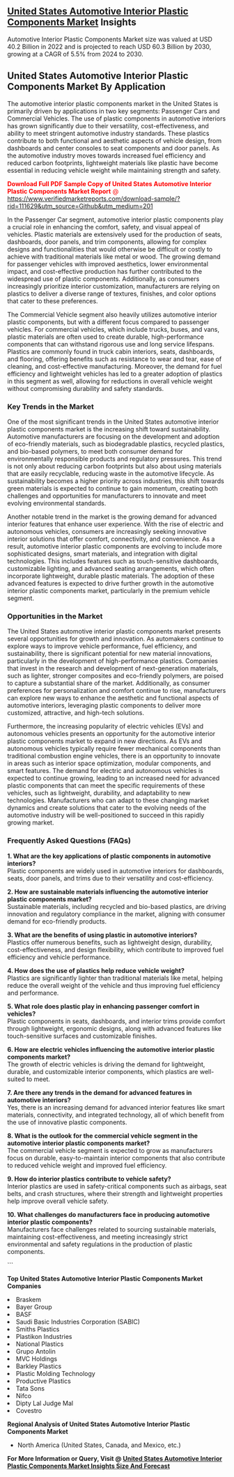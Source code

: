 <h2><a href="https://www.verifiedmarketreports.com/download-sample/?rid=111629&amp;utm_source=Github&amp;utm_medium=201" target="_blank">United States Automotive Interior Plastic Components Market</a> Insights</h2><p>Automotive Interior Plastic Components Market size was valued at USD 40.2 Billion in 2022 and is projected to reach USD 60.3 Billion by 2030, growing at a CAGR of 5.5% from 2024 to 2030.</p><p><h2>United States Automotive Interior Plastic Components Market By Application</h2><p>The automotive interior plastic components market in the United States is primarily driven by applications in two key segments: Passenger Cars and Commercial Vehicles. The use of plastic components in automotive interiors has grown significantly due to their versatility, cost-effectiveness, and ability to meet stringent automotive industry standards. These plastics contribute to both functional and aesthetic aspects of vehicle design, from dashboards and center consoles to seat components and door panels. As the automotive industry moves towards increased fuel efficiency and reduced carbon footprints, lightweight materials like plastic have become essential in reducing vehicle weight while maintaining strength and safety.<p><span class=""><span style="color: #ff0000;"><strong>Download Full PDF Sample Copy of United States Automotive Interior Plastic Components Market Report</strong> @ </span><a href="https://www.verifiedmarketreports.com/download-sample/?rid=111629&amp;utm_source=Github&amp;utm_medium=201" target="_blank">https://www.verifiedmarketreports.com/download-sample/?rid=111629&amp;utm_source=Github&amp;utm_medium=201</a></span></p></p><p>In the Passenger Car segment, automotive interior plastic components play a crucial role in enhancing the comfort, safety, and visual appeal of vehicles. Plastic materials are extensively used for the production of seats, dashboards, door panels, and trim components, allowing for complex designs and functionalities that would otherwise be difficult or costly to achieve with traditional materials like metal or wood. The growing demand for passenger vehicles with improved aesthetics, lower environmental impact, and cost-effective production has further contributed to the widespread use of plastic components. Additionally, as consumers increasingly prioritize interior customization, manufacturers are relying on plastics to deliver a diverse range of textures, finishes, and color options that cater to these preferences.</p><p>The Commercial Vehicle segment also heavily utilizes automotive interior plastic components, but with a different focus compared to passenger vehicles. For commercial vehicles, which include trucks, buses, and vans, plastic materials are often used to create durable, high-performance components that can withstand rigorous use and long service lifespans. Plastics are commonly found in truck cabin interiors, seats, dashboards, and flooring, offering benefits such as resistance to wear and tear, ease of cleaning, and cost-effective manufacturing. Moreover, the demand for fuel efficiency and lightweight vehicles has led to a greater adoption of plastics in this segment as well, allowing for reductions in overall vehicle weight without compromising durability and safety standards.</p><h3>Key Trends in the Market</h3><p>One of the most significant trends in the United States automotive interior plastic components market is the increasing shift toward sustainability. Automotive manufacturers are focusing on the development and adoption of eco-friendly materials, such as biodegradable plastics, recycled plastics, and bio-based polymers, to meet both consumer demand for environmentally responsible products and regulatory pressures. This trend is not only about reducing carbon footprints but also about using materials that are easily recyclable, reducing waste in the automotive lifecycle. As sustainability becomes a higher priority across industries, this shift towards green materials is expected to continue to gain momentum, creating both challenges and opportunities for manufacturers to innovate and meet evolving environmental standards.</p><p>Another notable trend in the market is the growing demand for advanced interior features that enhance user experience. With the rise of electric and autonomous vehicles, consumers are increasingly seeking innovative interior solutions that offer comfort, connectivity, and convenience. As a result, automotive interior plastic components are evolving to include more sophisticated designs, smart materials, and integration with digital technologies. This includes features such as touch-sensitive dashboards, customizable lighting, and advanced seating arrangements, which often incorporate lightweight, durable plastic materials. The adoption of these advanced features is expected to drive further growth in the automotive interior plastic components market, particularly in the premium vehicle segment.</p><h3>Opportunities in the Market</h3><p>The United States automotive interior plastic components market presents several opportunities for growth and innovation. As automakers continue to explore ways to improve vehicle performance, fuel efficiency, and sustainability, there is significant potential for new material innovations, particularly in the development of high-performance plastics. Companies that invest in the research and development of next-generation materials, such as lighter, stronger composites and eco-friendly polymers, are poised to capture a substantial share of the market. Additionally, as consumer preferences for personalization and comfort continue to rise, manufacturers can explore new ways to enhance the aesthetic and functional aspects of automotive interiors, leveraging plastic components to deliver more customized, attractive, and high-tech solutions.</p><p>Furthermore, the increasing popularity of electric vehicles (EVs) and autonomous vehicles presents an opportunity for the automotive interior plastic components market to expand in new directions. As EVs and autonomous vehicles typically require fewer mechanical components than traditional combustion engine vehicles, there is an opportunity to innovate in areas such as interior space optimization, modular components, and smart features. The demand for electric and autonomous vehicles is expected to continue growing, leading to an increased need for advanced plastic components that can meet the specific requirements of these vehicles, such as lightweight, durability, and adaptability to new technologies. Manufacturers who can adapt to these changing market dynamics and create solutions that cater to the evolving needs of the automotive industry will be well-positioned to succeed in this rapidly growing market.</p><h3>Frequently Asked Questions (FAQs)</h3><p><b>1. What are the key applications of plastic components in automotive interiors?</b><br>Plastic components are widely used in automotive interiors for dashboards, seats, door panels, and trims due to their versatility and cost-efficiency.</p><p><b>2. How are sustainable materials influencing the automotive interior plastic components market?</b><br>Sustainable materials, including recycled and bio-based plastics, are driving innovation and regulatory compliance in the market, aligning with consumer demand for eco-friendly products.</p><p><b>3. What are the benefits of using plastic in automotive interiors?</b><br>Plastics offer numerous benefits, such as lightweight design, durability, cost-effectiveness, and design flexibility, which contribute to improved fuel efficiency and vehicle performance.</p><p><b>4. How does the use of plastics help reduce vehicle weight?</b><br>Plastics are significantly lighter than traditional materials like metal, helping reduce the overall weight of the vehicle and thus improving fuel efficiency and performance.</p><p><b>5. What role does plastic play in enhancing passenger comfort in vehicles?</b><br>Plastic components in seats, dashboards, and interior trims provide comfort through lightweight, ergonomic designs, along with advanced features like touch-sensitive surfaces and customizable finishes.</p><p><b>6. How are electric vehicles influencing the automotive interior plastic components market?</b><br>The growth of electric vehicles is driving the demand for lightweight, durable, and customizable interior components, which plastics are well-suited to meet.</p><p><b>7. Are there any trends in the demand for advanced features in automotive interiors?</b><br>Yes, there is an increasing demand for advanced interior features like smart materials, connectivity, and integrated technology, all of which benefit from the use of innovative plastic components.</p><p><b>8. What is the outlook for the commercial vehicle segment in the automotive interior plastic components market?</b><br>The commercial vehicle segment is expected to grow as manufacturers focus on durable, easy-to-maintain interior components that also contribute to reduced vehicle weight and improved fuel efficiency.</p><p><b>9. How do interior plastics contribute to vehicle safety?</b><br>Interior plastics are used in safety-critical components such as airbags, seat belts, and crash structures, where their strength and lightweight properties help improve overall vehicle safety.</p><p><b>10. What challenges do manufacturers face in producing automotive interior plastic components?</b><br>Manufacturers face challenges related to sourcing sustainable materials, maintaining cost-effectiveness, and meeting increasingly strict environmental and safety regulations in the production of plastic components.</p>```</p><p><strong>Top United States Automotive Interior Plastic Components Market Companies</strong></p><div data-test-id=""><p><li>Braskem</li><li> Bayer Group</li><li> BASF</li><li> Saudi Basic Industries Corporation (SABIC)</li><li> Smiths Plastics</li><li> Plastikon Industries</li><li> National Plastics</li><li> Grupo Antolin</li><li> MVC Holdings</li><li> Barkley Plastics</li><li> Plastic Molding Technology</li><li> Productive Plastics</li><li> Tata Sons</li><li> Nifco</li><li> Dipty Lal Judge Mal</li><li> Covestro</li></p><div><strong>Regional Analysis of&nbsp;United States Automotive Interior Plastic Components Market</strong></div><ul><li dir="ltr"><p dir="ltr">North America&nbsp;(United States, Canada, and Mexico, etc.)</p></li></ul><p><strong>For More Information or Query, Visit @&nbsp;</strong><strong><a href="https://www.verifiedmarketreports.com/product/global-automotive-interior-plastic-components-market/?utm_source=Github&amp;utm_medium=201" target="_blank">United States Automotive Interior Plastic Components Market Insights Size And Forecast</a></strong></p></div>
